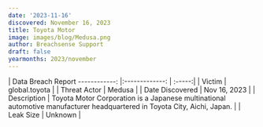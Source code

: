 ```yaml
---
date: '2023-11-16'
discovered: November 16, 2023
title: Toyota Motor
image: images/blog/Medusa.png
author: Breachsense Support
draft: false
yearmonths: 2023/november
---
```



| Data Breach Report
------------:     |:-------------:    | :-----:|
| Victim      | global.toyota      | 
| Threat Actor      | Medusa      | 
| Date Discovered      | Nov 16, 2023      | 
| Description      | Toyota Motor Corporation is a Japanese multinational automotive manufacturer headquartered in Toyota City, Aichi, Japan.      | 
| Leak Size      | Unknown      | 

